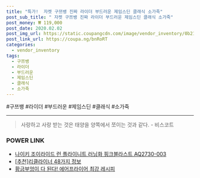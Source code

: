 ```yaml
--- 
title: "특가!  자켓 구쯔뱅 진짜 라이더 부드러운 제임스딘 클래식 소가죽" 
post_sub_title: " 자켓 구쯔뱅 진짜 라이더 부드러운 제임스딘 클래식 소가죽" 
post_money: ₩ 119,000 
post_date: 2020.02.02 
post_img_url: https://static.coupangcdn.com/image/vendor_inventory/0b21/af5b51bdcc2e65922431bcea61d5861a36a7de40e86980a9c21d56e1b41d.jpg 
post_link_url: https://coupa.ng/bnRoRT 
categories: 
  - vendor_inventory 
tags: 
  - 구쯔뱅 
  - 라이더 
  - 부드러운 
  - 제임스딘 
  - 클래식 
  - 소가죽 
--- 
```

  #구쯔뱅 #라이더 #부드러운 #제임스딘 #클래식 #소가죽 
<hr> 

> 사랑하고 사랑 받는 것은 태양을 양쪽에서 쪼이는 것과 같다. - 비스코트 


### POWER LINK

* <a href="https://blog.naver.com/fasyy4321/221784451888" target="_blank">나이키 조이라이드 런 플라이니트 러닝화 핑크블라스트 AQ2730-003</a>
* <a href="https://blog.naver.com/fasyy4321/221785193227" target="_blank">[추천]리클라이너 48가지 정보</a>
* <a href="https://blog.naver.com/fasyy4321/221788565926" target="_blank">황금부엉이 다 된다! 에어프라이어 최강 레시피</a>
